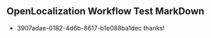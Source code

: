 ## OpenLocalization Workflow Test MarkDown
* 3907adae-0182-4d6b-8617-b1e088ba1dec thanks!

<!--HONumber=Aug16_HO5-->


